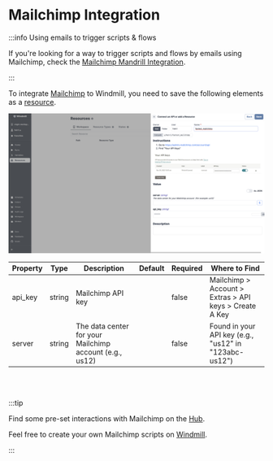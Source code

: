 # Mailchimp Integration

:::info Using emails to trigger scripts & flows

If you're looking for a way to trigger scripts and flows by emails using Mailchimp, check the [Mailchimp Mandrill Integration](./mailchimp_mandrill.md).

:::

To integrate [Mailchimp](https://mailchimp.com/) to Windmill, you need to save the following elements as a [resource](../core_concepts/3_resources_and_types/index.md).

![Add Mailchimp Resource](../assets/integrations/add-mailchimp.png)

| Property | Type    | Description                                        | Default | Required | Where to Find                                                 |
|----------|---------|----------------------------------------------------|---------|----------|---------------------------------------------------------------|
| api_key  | string  | Mailchimp API key                                  |         | false    | Mailchimp > Account > Extras > API keys > Create A Key        |
| server   | string  | The data center for your Mailchimp account (e.g., us12) |         | false    | Found in your API key (e.g., "us12" in "123abc-us12")         |



<br/><br/>

:::tip

Find some pre-set interactions with Mailchimp on the [Hub](https://hub.windmill.dev/integrations/mailchimp).

Feel free to create your own Mailchimp scripts on [Windmill](../getting_started/00_how_to_use_windmill/index.md).

:::